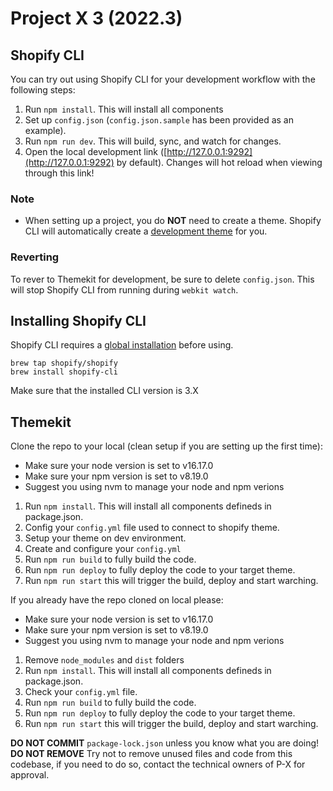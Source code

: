 # Project X 3 (2022.3) 

## Shopify CLI
You can try out using Shopify CLI for your development workflow with the following steps:
1. Run `npm install`. This will install all components
2. Set up `config.json` (`config.json.sample` has been provided as an example).
3. Run `npm run dev`. This will build, sync, and watch for changes.
4. Open the local development link ([http://127.0.0.1:9292](http://127.0.0.1:9292) by default). Changes will hot reload when viewing through this link!
### Note
- When setting up a project, you do **NOT** need to create a theme. Shopify CLI will automatically create a [development theme](https://shopify.dev/docs/themes/tools/cli#development-themes) for you.
### Reverting
To rever to Themekit for development, be sure to delete `config.json`. This will stop Shopify CLI from running during `webkit watch`.
## Installing Shopify CLI
Shopify CLI requires a [global installation](https://shopify.dev/docs/themes/tools/cli/install#macos) before using.
```
brew tap shopify/shopify
brew install shopify-cli
```
Make sure that the installed CLI version is 3.X
## Themekit
Clone the repo to your local (clean setup if you are setting up the first time):
- Make sure your node version is set to v16.17.0
- Make sure your npm version is set to v8.19.0
- Suggest you using nvm to manage your node and npm verions

1. Run `npm install`. This will install all components defineds in package.json.
2. Config your `config.yml` file used to connect to shopify theme.
3. Setup your theme on dev environment.
4. Create and configure your `config.yml`
5. Run `npm run build` to fully build the code.
6. Run `npm run deploy` to fully deploy the code to your target theme.
7. Run `npm run start` this will trigger the build, deploy and start warching.

If you already have the repo cloned on local please:
- Make sure your node version is set to v16.17.0
- Make sure your npm version is set to v8.19.0
- Suggest you using nvm to manage your node and npm verions

1. Remove `node_modules` and `dist` folders
2. Run `npm install`. This will install all components defineds in package.json.
3. Check your `config.yml` file.
4. Run `npm run build` to fully build the code.
5. Run `npm run deploy` to fully deploy the code to your target theme.
6. Run `npm run start` this will trigger the build, deploy and start warching.

**DO NOT COMMIT** `package-lock.json` unless you know what you are doing!
**DO NOT REMOVE** Try not to remove unused files and code from this codebase, if you need to do so, contact the technical owners of P-X for approval.

